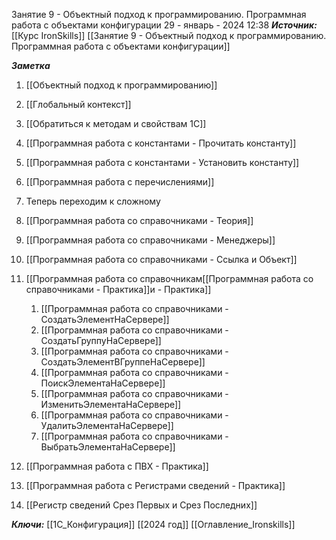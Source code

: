 

Занятие 9 - Объектный подход к программированию. Программная работа с объектами конфигурации
 29 - январь - 2024  12:38 
***Источник:***  [[Курс IronSkills]] [[Занятие 9 - Объектный подход к программированию. Программная работа с объектами конфигурации]]

***Заметка*** 
1. [[Объектный подход к программированию]]
2. [[Глобальный контекст]]
3. [[Обратиться к методам и свойствам 1С]]
4. [[Программная работа с константами - Прочитать константу]]
5. [[Программная работа с константами - Установить константу]]
6. [[Программная работа с перечислениями]]
7. Теперь переходим к сложному
8. [[Программная работа со справочниками - Теория]]
9. [[Программная работа со справочниками - Менеджеры]]
10. [[Программная работа со справочниками - Ссылка и Объект]]
11. [[Программная работа со справочникам[[Программная работа со справочниками - Практика]]и - Практика]]

	1. [[Программная работа со справочниками - СоздатьЭлементНаСервере]]
	2. [[Программная работа со справочниками - СоздатьГруппуНаСервере]]
	3. [[Программная работа со справочниками - СоздатьЭлементВГруппеНаСервере]]
	4. [[Программная работа со справочниками - ПоискЭлементаНаСервере]]
	5. [[Программная работа со справочниками - ИзменитьЭлементаНаСервере]]
	6. [[Программная работа со справочниками - УдалитьЭлементаНаСервере]]
	7. [[Программная работа со справочниками - ВыбратьЭлементаНаСервере]]
	
12. [[Программная работа с ПВХ - Практика]]
13. [[Программная работа с Регистрами сведений - Практика]]
14. [[Регистр сведений Срез Первых и Срез Последних]]



***Ключи:*** [[1С_Конфигурация]] [[2024 год]] [[Оглавление_Ironskills]]